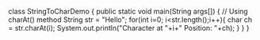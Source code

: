 class StringToCharDemo
{
   public static void main(String args[])
   {
      // Using charAt() method
      String str = "Hello";
      for(int i=0; i<str.length();i++){
        char ch = str.charAt(i);
        System.out.println("Character at "+i+" Position: "+ch);
      } 
   }
}
